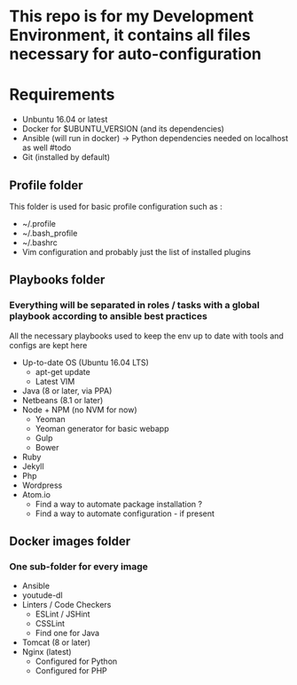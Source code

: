 # This repo is for my Development Environment, it contains all files necessary for auto-configuration

# Requirements
* Unbuntu 16.04 or latest
* Docker for $UBUNTU_VERSION (and its dependencies)
* Ansible (will run in docker) -> Python dependencies needed on localhost as well #todo
* Git (installed by default)

## Profile folder

This folder is used for basic profile configuration such as :

* ~/.profile 
* ~/.bash_profile
* ~/.bashrc
* Vim configuration and probably just the list of installed plugins

## Playbooks folder
### Everything will be separated in roles / tasks with a global playbook according to ansible best practices

All the necessary playbooks used to keep the env up to date with tools and configs are kept here

* Up-to-date OS (Ubuntu 16.04 LTS)
    * apt-get update
    * Latest VIM
* Java (8 or later, via PPA)
* Netbeans (8.1 or later)
* Node + NPM (no NVM for now)
    * Yeoman
    * Yeoman generator for basic webapp
    * Gulp
    * Bower
* Ruby 
* Jekyll
* Php
* Wordpress
* Atom.io
    * Find a way to automate package installation ?
    * Find a way to automate configuration - if present


## Docker images folder
### One sub-folder for every image

* Ansible
* youtude-dl
* Linters / Code Checkers
    * ESLint / JSHint
    * CSSLint
    * Find one for Java
* Tomcat (8 or later)
* Nginx (latest)
    * Configured for Python
    * Configured for PHP

